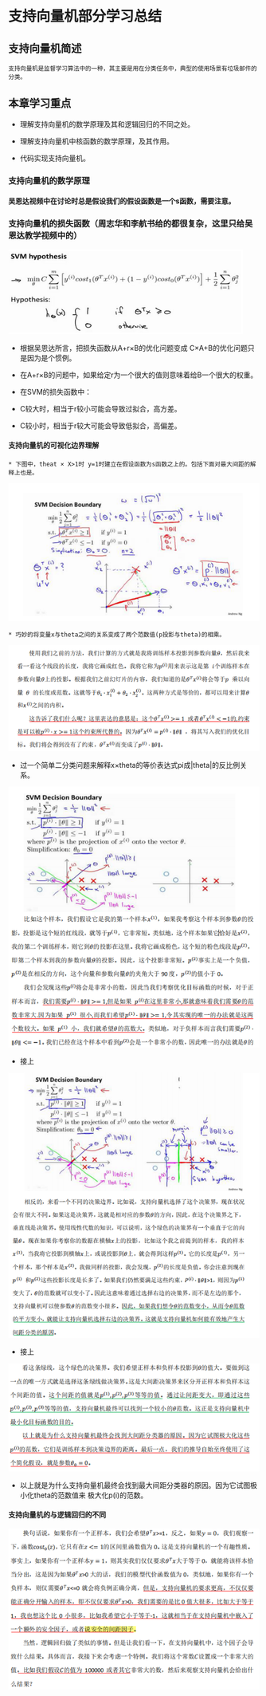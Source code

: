 # 支持向量机部分学习总结

## 支持向量机简述 

    支持向量机是监督学习算法中的一种，其主要是用在分类任务中，典型的使用场景有垃圾邮件的分类。
  
## 本章学习重点

* 理解支持向量机的数学原理及其和逻辑回归的不同之处。

* 理解支持向量机中核函数的数学原理，及其作用。

* 代码实现支持向量机。

### 支持向量机的数学原理
    
   #### 吴恩达视频中在讨论时总是假设我们的假设函数是一个s函数，需要注意。
    
### 支持向量机的损失函数（周志华和李航书给的都很复杂，这里只给吴恩达教学视频中的）    

        
![支持向量机的损失函数](https://raw.githubusercontent.com/pengxl8518/machine_learning_Andrew_Ng/master/ex6-SVM/svm_theory/svm%E5%81%87%E8%AE%BE%E5%87%BD%E6%95%B0-%E5%90%B4%E6%81%A9%E8%BE%BE.png)
   
   * 根据吴恩达所言，把损失函数从A+r×B的优化问题变成 C×A+B的优化问题只是因为是个惯例。
    
   * 在A+r×B的问题中，如果给定r为一个很大的值则意味着给B一个很大的权重。
   
   * 在SVM的损失函数中：
   
   * C较大时，相当于r较小可能会导致过拟合，高方差。
   
   * C较小时，相当于r较大可能会导致低拟合，高偏差。
   
   
#### 支持向量机的可视化边界理解

    * 下图中，theat × X>1时 y=1时建立在假设函数为s函数之上的。包括下面对最大间距的解释上也是。

![SVM的决策边界的可视化理解1](https://github.com/pengxl8518/machine_learning_Andrew_Ng/blob/master/ex6-SVM/svm_theory/svm%E5%86%B3%E7%AD%96%E8%BE%B9%E7%95%8C.png)

    * 巧妙的将变量x与theta之间的关系变成了两个范数值(p投影与theta)的相乘。
    
![SVM的决策边界2](https://github.com/pengxl8518/machine_learning_Andrew_Ng/blob/master/ex6-SVM/svm_theory/svm%E5%86%B3%E7%AD%96%E8%BE%B9%E7%95%8C2.png)

   * 过一个简单二分类问题来解释x×theta的等价表达式pi成|theta|的反比例关系。
    
![SVM的决策边界3，重点理解](https://github.com/pengxl8518/machine_learning_Andrew_Ng/blob/master/ex6-SVM/svm_theory/svm%E5%86%B3%E7%AD%96%E8%BE%B9%E7%95%8C3(%E9%87%8D%E7%82%B9%E7%90%86%E8%A7%A3).png)
    
   * 接上
    
![SVM的决策边界4，重点理解](https://github.com/pengxl8518/machine_learning_Andrew_Ng/blob/master/ex6-SVM/svm_theory/svm%E5%86%B3%E7%AD%96%E8%BE%B9%E7%95%8C4(%E9%87%8D%E7%82%B9%E7%90%86%E8%A7%A32).png)
    
   * 接上
    
![SVM的决策边界5，重点理解](https://github.com/pengxl8518/machine_learning_Andrew_Ng/blob/master/ex6-SVM/svm_theory/svm%E5%86%B3%E7%AD%96%E8%BE%B9%E7%95%8C5(%E9%87%8D%E7%82%B9%E7%90%86%E8%A7%A33).png)
  
  * 以上就是为什么支持向量机最终会找到最大间距分类器的原因。因为它试图极小化theta的范数值来 极大化p(i)的范数。

#### 支持向量机的与逻辑回归的不同    

![图片](https://github.com/pengxl8518/machine_learning_Andrew_Ng/blob/master/ex6-SVM/svm_theory/svm%E5%92%8C%E9%80%BB%E8%BE%91%E5%9B%9E%E5%BD%92%E7%9A%84%E4%B8%80%E8%88%AC%E6%80%A7%E5%8C%BA%E5%88%AB.png)
    
    
    
    
    
 
    
    
    
    
    
    

  
